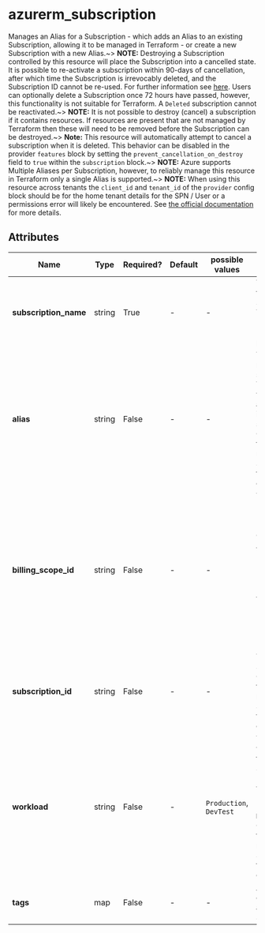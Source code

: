 # azurerm_subscription

Manages an Alias for a Subscription - which adds an Alias to an existing Subscription, allowing it to be managed in Terraform - or create a new Subscription with a new Alias.~> **NOTE:** Destroying a Subscription controlled by this resource will place the Subscription into a cancelled state. It is possible to re-activate a subscription within 90-days of cancellation, after which time the Subscription is irrevocably deleted, and the Subscription ID cannot be re-used. For further information see [here](https://docs.microsoft.com/azure/cost-management-billing/manage/cancel-azure-subscription#what-happens-after-subscription-cancellation). Users can optionally delete a Subscription once 72 hours have passed, however, this functionality is not suitable for Terraform. A `Deleted` subscription cannot be reactivated.~> **NOTE:** It is not possible to destroy (cancel) a subscription if it contains resources. If resources are present that are not managed by Terraform then these will need to be removed before the Subscription can be destroyed.~> **Note:** This resource will automatically attempt to cancel a subscription when it is deleted. This behavior can be disabled in the provider `features` block by setting the `prevent_cancellation_on_destroy` field to `true` within the `subscription` block.~> **NOTE:** Azure supports Multiple Aliases per Subscription, however, to reliably manage this resource in Terraform only a single Alias is supported.~> **NOTE:** When using this resource across tenants the `client_id` and `tenant_id` of the `provider` config block should be for the home tenant details for the SPN / User or a permissions error will likely be encountered. See [the official documentation](https://learn.microsoft.com/en-us/azure/cost-management-billing/manage/programmatically-create-subscription) for more details.

## Attributes

| Name | Type | Required? | Default  | possible values | Description |
| ---- | ---- | --------- | -------- | ----------- | ----------- |
| **subscription_name** | string | True | -  |  -  | The Name of the Subscription. This is the Display Name in the portal. | 
| **alias** | string | False | -  |  -  | The Alias name for the subscription. Terraform will generate a new GUID if this is not supplied. Changing this forces a new Subscription to be created. | 
| **billing_scope_id** | string | False | -  |  -  | The Azure Billing Scope ID. Can be a Microsoft Customer Account Billing Scope ID, a Microsoft Partner Account Billing Scope ID or an Enrollment Billing Scope ID. | 
| **subscription_id** | string | False | -  |  -  | The ID of the Subscription. Changing this forces a new Subscription to be created. | 
| **workload** | string | False | -  |  `Production`, `DevTest`  | The workload type of the Subscription. Possible values are `Production` (default) and `DevTest`. Changing this forces a new Subscription to be created. | 
| **tags** | map | False | -  |  -  | A mapping of tags to assign to the Subscription. | 

